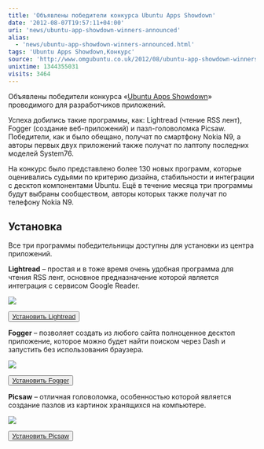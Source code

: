 ```yaml
---
title: 'Объявлены победители конкурса Ubuntu Apps Showdown'
date: '2012-08-07T19:57:11+04:00'
uri: 'news/ubuntu-app-showdown-winners-announced'
alias: 
  - 'news/ubuntu-app-showdown-winners-announced.html'
tags: 'Ubuntu Apps Showdown,Конкурс'
source: 'http://www.omgubuntu.co.uk/2012/08/ubuntu-app-showdown-winners-announced'
unixtime: 1344355031
visits: 3464
---
```

Объявлены победители конкурса «[Ubuntu Apps Showdown](news/ubuntu-apps-showdown)» проводимого для разработчиков приложений.

Успеха добились такие программы, как: Lightread (чтение RSS лент), Fogger (создание веб-приложений) и пазл-головоломка Picsaw. Победители, как и было обещано, получат по смартфону Nokia N9, а авторы первых двух приложений также получат по лаптопу последних моделей System76.

На конкурс было представлено более 130 новых программ, которые оценивались судьями по критерию дизайна, стабильности и интеграции с десктоп компонентами Ubuntu. Ещё в течение месяца три программы будут выбраны сообществом, авторы которых также получат по телефону Nokia N9.

## Установка

Все три программы победительницы доступны для установки из центра приложений.

**Lightread** – простая и в тоже время очень удобная программа для чтения RSS лент, основное предназначение которой является интеграция с сервисом Google Reader.

[![](img/2012/08/07/19-00/ubuntu-apps-showdown-2-7733648416-o.jpg)](img/2012/08/07/19-00/ubuntu-apps-showdown-2-7733648416-o.jpg)

<button>[Установить Lightread](https://apps.ubuntu.com/cat/applications/lightread/)</button>

**Fogger** – позволяет создать из любого сайта полноценное десктоп приложение, которое можно будет найти поиском через Dash и запустить без использования браузера.

[![](img/2012/08/07/19-00/ubuntu-apps-showdown-7733647458-o.jpg)](img/2012/08/07/19-00/ubuntu-apps-showdown-7733647458-o.jpg)

<button>[Установить Fogger](https://apps.ubuntu.com/cat/applications/fogger/)</button>

**Picsaw** – отличная головоломка, особенностью которой является создание пазлов из картинок хранящихся на компьютере.

[![](img/2012/08/07/19-00/ubuntu-apps-showdown-3-7733645158-o.jpg)](img/2012/08/07/19-00/ubuntu-apps-showdown-3-7733645158-o.jpg)

<button>[Установить Picsaw](https://apps.ubuntu.com/cat/applications/picsaw/)</button>
